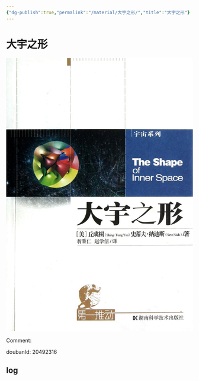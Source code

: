 ```yaml
---
{"dg-publish":true,"permalink":"/material/大宇之形/","title":"大宇之形"}
---
```



# 大宇之形

![image](https://raw.githubusercontent.com/HiraethEcho/picx-images-hosting/master/picgo/202505281705397.png)

Comment: 



doubanId: 20492316

## log

